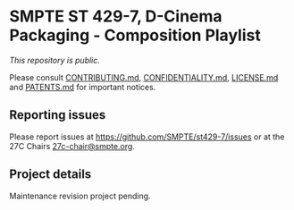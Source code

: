 # SMPTE ST 429-7, D-Cinema Packaging - Composition Playlist

_This repository is public._ 

Please consult [CONTRIBUTING.md](./CONTRIBUTING.md), [CONFIDENTIALITY.md](./CONFIDENTIALITY.md), [LICENSE.md](./LICENSE.md) and [PATENTS.md](./PATENTS.md) for important notices.

## Reporting issues

Please report issues at <https://github.com/SMPTE/st429-7/issues> or at the 27C Chairs <27c-chair@smpte.org>.

## Project details

Maintenance revision project pending.
